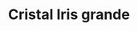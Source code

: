 ---
title: Cristal Iris grande
date: 
draft: false

# descripcion
description : Cristal redondo mediano

materials: Plata 925

color: Turquesa, Verde, Rojo, Ambar, Ocre, Negro

dimensions: 0,8cm

code: 01-07-0025

type: "Aros"

categories: []

# Images
# first image will be shown in the product page
images:
  # - image: "images/path_to_image"
  # La ubicacion de las imagenes es imagenes/Aros/Aros.Cristal/01-07-0025-cristal-iris-grande
  - image: "./images/aros/cristal/01-07-0025-cristal-redondo-mediano_a.JPG"
  - image: "./images/aros/cristal/01-07-0025-cristal-redondo-mediano_b.JPG"
  - image: "./images/aros/cristal/01-07-0025-cristal-redondo-mediano_c.JPG"
  - image: "./images/aros/cristal/01-07-0025-cristal-redondo-mediano_d.JPG"
  - image: "./images/aros/cristal/01-07-0025-cristal-redondo-mediano_e.JPG"
  - image: "./images/aros/cristal/01-07-0025-cristal-redondo-mediano_f.JPG"
---